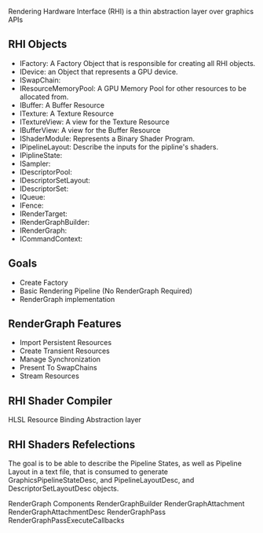 Rendering Hardware Interface (RHI) is a thin abstraction layer over graphics APIs


RHI Objects
--
- IFactory: A Factory Object that is responsible for creating all RHI objects. 
- IDevice: an Object that represents a GPU device. 
- ISwapChain: 
- IResourceMemoryPool: A GPU Memory Pool for other resources to be allocated from.
- IBuffer: A Buffer Resource
- ITexture: A Texture Resource
- ITextureView: A view for the Texture Resource 
- IBufferView: A view for the Buffer Resource
- IShaderModule: Represents a Binary Shader Program. 
- IPipelineLayout: Describe the inputs for the pipline's shaders. 
- IPiplineState: 
- ISampler:
- IDescriptorPool: 
- IDescriptorSetLayout: 
- IDescriptorSet: 
- IQueue: 
- IFence: 
- IRenderTarget: 
- IRenderGraphBuilder: 
- IRenderGraph: 
- ICommandContext:

Goals
-- 
- Create Factory 
- Basic Rendering Pipeline (No RenderGraph Required)
- RenderGraph implementation

RenderGraph Features
--
- Import Persistent Resources 
- Create Transient Resources
- Manage Synchronization
- Present To SwapChains
- Stream Resources 

RHI Shader Compiler 
--
HLSL Resource Binding Abstraction layer

RHI Shaders Refelections 
--
The goal is to be able to describe the Pipeline States, as well as Pipeline Layout in a text file, that is consumed to generate GraphicsPipelineStateDesc, and PipelineLayoutDesc, and DescriptorSetLayoutDesc objects.



RenderGraph Components 
RenderGraphBuilder
RenderGraphAttachment
RenderGraphAttachmentDesc
RenderGraphPass
RenderGraphPassExecuteCallbacks
